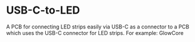 # USB-C-to-LED
A PCB for connecting LED strips easily via USB-C as a connector to a PCB which uses the USB-C connector for LED strips. For example: GlowCore
